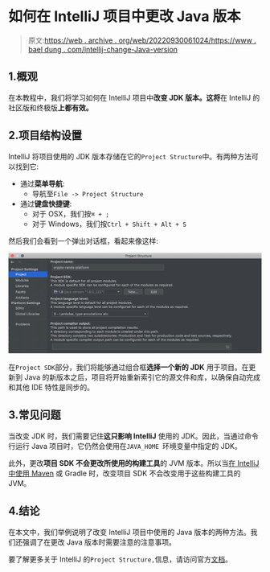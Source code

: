# 如何在 IntelliJ 项目中更改 Java 版本

> 原文:[https://web . archive . org/web/20220930061024/https://www . bael dung . com/intellij-change-Java-version](https://web.archive.org/web/20220930061024/https://www.baeldung.com/intellij-change-java-version)

## 1.概观

在本教程中，我们将学习如何在 IntelliJ 项目中**改变 JDK 版本。这将**在 IntelliJ 的社区版和终极版**上都有效。**

## 2.项目结构设置

IntelliJ 将项目使用的 JDK 版本存储在它的`Project Structure`中。有两种方法可以找到它:

*   通过**菜单导航**:
    *   导航至`File -> Project Structure`
*   通过**键盘快捷键**:
    *   对于 OSX，我们按`⌘ + ;`
    *   对于 Windows，我们按`Ctrl + Shift + Alt + S`

然后我们会看到一个弹出对话框，看起来像这样:

[![Project Structure](img/5075cbc1abbd38856186640e7f99cf8f.png)](/web/20220718025227/https://www.baeldung.com/wp-content/uploads/2019/09/Screenshot-2019-09-22-at-19.13.50.png)

在`Project SDK`部分，我们将能够通过组合框**选择一个新的 JDK** 用于项目。在更新到 Java 的新版本之后，项目将开始重新索引它的源文件和库，以确保自动完成和其他 IDE 特性是同步的。

## 3.常见问题

当改变 JDK 时，我们需要记住**这只影响 IntelliJ** 使用的 JDK。因此，当通过命令行运行 Java 项目时，它仍然会使用在`JAVA_HOME `环境变量中指定的 JDK。

此外，更改**项目 SDK 不会更改所使用的构建工具**的 JVM 版本。所以当[在 IntelliJ 中使用 Maven](/web/20220718025227/https://www.baeldung.com/maven-java-version) 或 Gradle 时，改变项目 SDK 不会改变用于这些构建工具的 JVM。

## 4.结论

在本文中，我们举例说明了改变 IntelliJ 项目中使用的 Java 版本的两种方法。我们还强调了在更改 Java 版本时需要注意的注意事项。

要了解更多关于 IntelliJ 的`Project Structure,`信息，请访问官方[文档](https://web.archive.org/web/20220718025227/https://www.jetbrains.com/help/idea/project-page.html?keymap=primary_default_for_windows)。